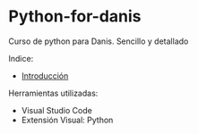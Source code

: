 # Python-for-danis

Curso de python para Danis. Sencillo y detallado

Indice:

- [Introducción](01-Introducción)

Herramientas utilizadas: 

- Visual Studio Code
- Extensión Visual: Python 



